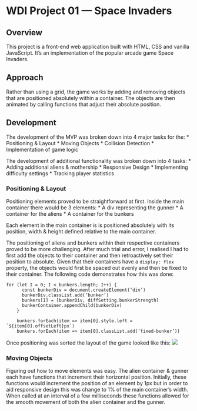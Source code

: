 


# WDI Project 01 — Space Invaders
## Overview
This project is a front-end web application built with HTML, CSS and vanilla JavaScript. It’s an implementation of the popular arcade game Space Invaders.

## Approach
Rather than using a grid, the game works by adding and removing objects that are positioned absolutely within a container. The objects are then animated by calling functions that adjust their absolute position.

## Development
The development of the MVP was broken down into 4 major tasks for the:
	* Positioning & Layout
	* Moving Objects
	* Collision Detection
	* Implementation of game logic

The development of additional functionality was broken down into 4 tasks:
	* Adding additional aliens & mothership
	* Responsive Design
	* Implementing difficulty settings
	* Tracking player statistics

### Positioning & Layout
Positioning elements proved to be straightforward at first. Inside the main container there would be 3 elements:
	* A div representing the gunner
	* A container for the aliens
	* A container for the bunkers

Each element in the main container is is positioned absolutely with its position, width & height defined relative to the main container. 

The positioning of aliens and bunkers within their respective containers proved to be more challenging. After much trial and error, I realised I had to first add the objects to their container and then retroactively set their position to absolute. Given that their containers have a `display: flex`
property, the objects would first be spaced out evenly and then be fixed to their container. The following code demonstrates how this was done:
```
for (let I = 0; I < bunkers.length; I++) {
      const bunkerDiv = document.createElement(‘div’)
      bunkerDiv.classList.add(‘bunker’)
      bunkers[I] = [bunkerDiv, diffSetting.bunkerStrength]
      bunkerContainer.appendChild(bunkerDiv)
    }

    bunkers.forEach(item => item[0].style.left = `${item[0].offsetLeft}px`)
    bunkers.forEach(item => item[0].classList.add(‘fixed-bunker’))
```

Once positioning was sorted the layout of the game looked like this:
![](README/Screenshot%202019-12-30%20at%2014.20.36.png)

### Moving Objects
Figuring out how to move elements was easy. The alien container & gunner each have functions that increment their horizontal position. Initially, these functions would increment the position of an element by 1px but in order to aid responsive design this was change to 1% of the main container’s width. When called at an interval of a few milliseconds these functions allowed for the smooth movement of both the alien container and the gunner.

